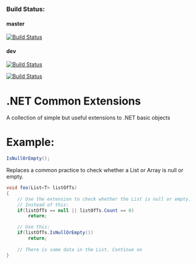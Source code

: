### Build Status:
#### master
[![Build Status](https://labdotnet.visualstudio.com/Companova%20GitHub%20Builds/_apis/build/status/companova.CommonExtensions?branchName=master)](https://labdotnet.visualstudio.com/Companova%20GitHub%20Builds/_build/latest?definitionId=2&branchName=master)

#### dev
[![Build Status](https://labdotnet.visualstudio.com/Companova%20GitHub%20Builds/_apis/build/status/companova.CommonExtensions?branchName=dev)](https://labdotnet.visualstudio.com/Companova%20GitHub%20Builds/_build/latest?definitionId=2&branchName=dev)

[![Build Status](https://dev.azure.com/cn-github-builds/GitHub%20Builds/_apis/build/status/companova.CommonExtensions?branchName=dev)](https://dev.azure.com/cn-github-builds/GitHub%20Builds/_build/latest?definitionId=1&branchName=dev)

# .NET Common Extensions
A collection of simple but useful extensions to .NET basic objects

# Example:
```csharp
IsNullOrEmpty();
```
Replaces a common practice to check whether a List or Array is null or empty. 
```csharp
void foo(List<T> listOfTs)
{
    // Use the extension to check whether the List is null or empty.
    // Instead of this:
    if(listOfTs == null || listOfTs.Count == 0)
        return;

    // Use this:
    if(listOfTs.IsNullOrEmpty())
        return;
        
    // There is some data in the List. Continue on
}
```
